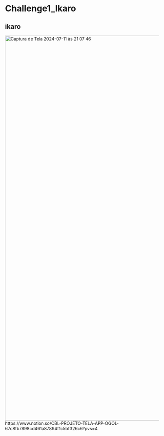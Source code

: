 # Challenge1_Ikaro

<h2>ikaro</h2>
<img width="1262" alt="Captura de Tela 2024-07-11 às 21 07 46" src="https://github.com/user-attachments/assets/5391b055-8ee2-43b3-97a8-c0ccedb974cb">
https://www.notion.so/CBL-PROJETO-TELA-APP-OGOL-67c8fb7898cd461a87894f1c5bf326c6?pvs=4

